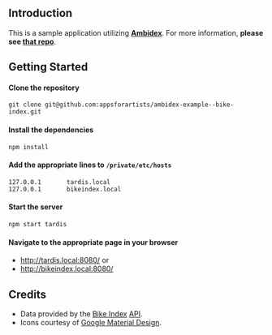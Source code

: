## Introduction ##

This is a sample application utilizing [**Ambidex**](https://github.com/appsforartists/Ambidex/).  For more information, **please see [that repo](https://github.com/appsforartists/Ambidex/)**.

## Getting Started ##

#### Clone the repository ####
    git clone git@github.com:appsforartists/ambidex-example--bike-index.git

#### Install the dependencies ####
    npm install

#### Add the appropriate lines to `/private/etc/hosts` ####
    127.0.0.1       tardis.local
    127.0.0.1       bikeindex.local

#### Start the server ###
    npm start tardis

#### Navigate to the appropriate page in your browser ####
 - http://tardis.local:8080/ or
 - http://bikeindex.local:8080/

## Credits ##

 - Data provided by the [Bike Index](https://bikeindex.org) [API](https://bikeindex.org/documentation/api_v2).
 - Icons courtesy of [Google Material Design](https://github.com/google/material-design-icons).
